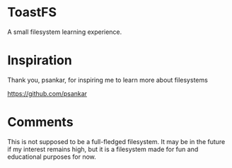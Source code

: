 ToastFS
=======

A small filesystem learning experience.

Inspiration
===========

Thank you, psankar, for inspiring me to learn more about filesystems

https://github.com/psankar

Comments
========

This is not supposed to be a full-fledged filesystem. It may be in the future if my interest
remains high, but it is a filesystem made for fun and educational purposes for now.
